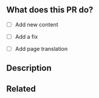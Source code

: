 ## What does this PR do?

<!-- Add a tick. -->
<!-- e.g. [x] Foo -->

- [ ] Add new content
- [ ] Add a fix
- [ ] Add page translation


## Description

<!-- Add more details -->


## Related

<!-- Link to an issue if there is one. -->
<!-- e.g. fixes #1 -->
